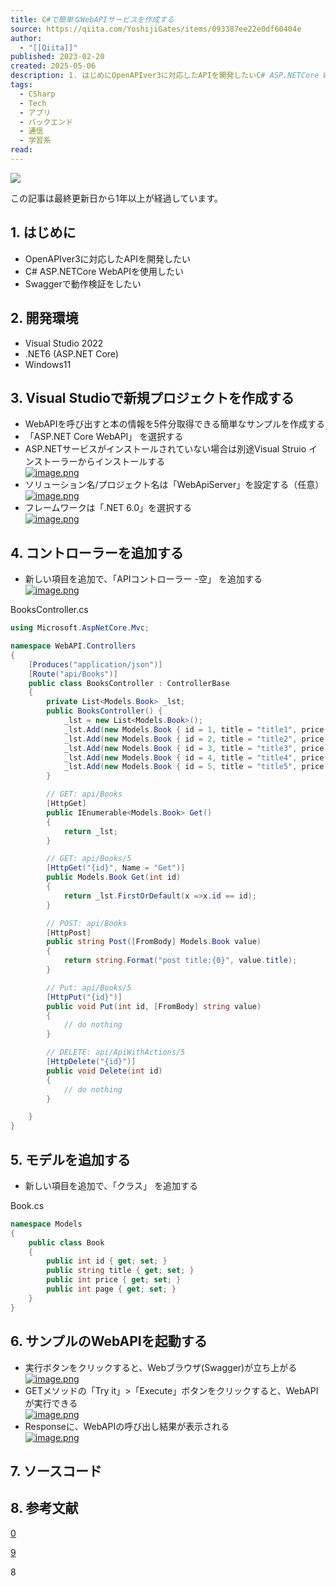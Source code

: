 ```yaml
---
title: C#で簡単なWebAPIサービスを作成する
source: https://qiita.com/YoshijiGates/items/093387ee22e0df60404e
author:
  - "[[Qiita]]"
published: 2023-02-20
created: 2025-05-06
description: 1. はじめにOpenAPIver3に対応したAPIを開発したいC# ASP.NETCore WebAPIを使用したいSwaggerで動作検証をしたい2. 開発環境Visual Studi…
tags:
  - CSharp
  - Tech
  - アプリ
  - バックエンド
  - 通信
  - 学習系
read:
---
```

![](https://relay-dsp.ad-m.asia/dmp/sync/bizmatrix?pid=c3ed207b574cf11376&d=x18o8hduaj&uid=3551653)

この記事は最終更新日から1年以上が経過しています。

## 1\. はじめに

- OpenAPIver3に対応したAPIを開発したい
- C# ASP.NETCore WebAPIを使用したい
- Swaggerで動作検証をしたい

## 2\. 開発環境

- Visual Studio 2022
- .NET6 (ASP.NET Core)
- Windows11

## 3\. Visual Studioで新規プロジェクトを作成する

- WebAPIを呼び出すと本の情報を5件分取得できる簡単なサンプルを作成する
- 「ASP.NET Core WebAPI」 を選択する
- ASP.NETサービスがインストールされていない場合は別途Visual Struio インストーラーからインストールする  
	[![image.png](https://qiita-image-store.s3.ap-northeast-1.amazonaws.com/0/2852081/8641aebf-c416-1d87-001b-5913abced664.png)](https://qiita-user-contents.imgix.net/https%3A%2F%2Fqiita-image-store.s3.ap-northeast-1.amazonaws.com%2F0%2F2852081%2F8641aebf-c416-1d87-001b-5913abced664.png?ixlib=rb-4.0.0&auto=format&gif-q=60&q=75&s=d3e2f4dffe001de29b39d2a2e530b468)
- ソリューション名/プロジェクト名は「WebApiServer」を設定する（任意）  
	[![image.png](https://qiita-image-store.s3.ap-northeast-1.amazonaws.com/0/2852081/9496bf44-3846-5550-1d7e-7bd8df60cbbc.png)](https://qiita-user-contents.imgix.net/https%3A%2F%2Fqiita-image-store.s3.ap-northeast-1.amazonaws.com%2F0%2F2852081%2F9496bf44-3846-5550-1d7e-7bd8df60cbbc.png?ixlib=rb-4.0.0&auto=format&gif-q=60&q=75&s=18d54bce3e447ac348db8135a66a4af5)
- フレームワークは「.NET 6.0」を選択する  
	[![image.png](https://qiita-image-store.s3.ap-northeast-1.amazonaws.com/0/2852081/e2b4016e-61d2-d1f5-0660-93a153f300d3.png)](https://qiita-user-contents.imgix.net/https%3A%2F%2Fqiita-image-store.s3.ap-northeast-1.amazonaws.com%2F0%2F2852081%2Fe2b4016e-61d2-d1f5-0660-93a153f300d3.png?ixlib=rb-4.0.0&auto=format&gif-q=60&q=75&s=a2235e3bf7554d0797695b18f5022c86)

## 4\. コントローラーを追加する

- 新しい項目を追加で、「APIコントローラー -空」 を追加する  
	[![image.png](https://qiita-image-store.s3.ap-northeast-1.amazonaws.com/0/2852081/99688b6d-8a9c-0d54-7328-1ca5fdc9202b.png)](https://qiita-user-contents.imgix.net/https%3A%2F%2Fqiita-image-store.s3.ap-northeast-1.amazonaws.com%2F0%2F2852081%2F99688b6d-8a9c-0d54-7328-1ca5fdc9202b.png?ixlib=rb-4.0.0&auto=format&gif-q=60&q=75&s=43e78878b67d3f4c55c6f21704e12d9d)

BooksController.cs

```csharp
using Microsoft.AspNetCore.Mvc;

namespace WebAPI.Controllers
{
    [Produces("application/json")]
    [Route("api/Books")]
    public class BooksController : ControllerBase
    {
        private List<Models.Book> _lst;
        public BooksController() { 
            _lst = new List<Models.Book>();
            _lst.Add(new Models.Book { id = 1, title = "title1", price = 100, page = 10 });
            _lst.Add(new Models.Book { id = 2, title = "title2", price = 200, page = 20 });
            _lst.Add(new Models.Book { id = 3, title = "title3", price = 300, page = 30 });
            _lst.Add(new Models.Book { id = 4, title = "title4", price = 400, page = 40 });
            _lst.Add(new Models.Book { id = 5, title = "title5", price = 500, page = 50 });
        }

        // GET: api/Books
        [HttpGet]
        public IEnumerable<Models.Book> Get()
        {
            return _lst;
        }

        // GET: api/Books/5
        [HttpGet("{id}", Name = "Get")]
        public Models.Book Get(int id)
        {
            return _lst.FirstOrDefault(x =>x.id == id);
        }

        // POST: api/Books
        [HttpPost]
        public string Post([FromBody] Models.Book value)
        {
            return string.Format("post title:{0}", value.title);
        }

        // Put: api/Books/5
        [HttpPut("{id}")]
        public void Put(int id, [FromBody] string value)
        {
            // do nothing
        }

        // DELETE: api/ApiWithActions/5
        [HttpDelete("{id}")]
        public void Delete(int id)
        {
            // do nothing
        }

    }
}
```

## 5\. モデルを追加する

- 新しい項目を追加で、「クラス」 を追加する

Book.cs

```csharp
namespace Models
{
    public class Book
    {
        public int id { get; set; }
        public string title { get; set; }
        public int price { get; set; }
        public int page { get; set; }
    }
}
```

## 6\. サンプルのWebAPIを起動する

- 実行ボタンをクリックすると、Webブラウザ(Swagger)が立ち上がる  
	[![image.png](https://qiita-image-store.s3.ap-northeast-1.amazonaws.com/0/2852081/045df923-b53b-c2a8-e6a0-730e1742c36e.png)](https://qiita-user-contents.imgix.net/https%3A%2F%2Fqiita-image-store.s3.ap-northeast-1.amazonaws.com%2F0%2F2852081%2F045df923-b53b-c2a8-e6a0-730e1742c36e.png?ixlib=rb-4.0.0&auto=format&gif-q=60&q=75&s=582027c39ec4f52fc1c832e674873a51)
- GETメソッドの「Try it」>「Execute」ボタンをクリックすると、WebAPIが実行できる  
	[![image.png](https://qiita-image-store.s3.ap-northeast-1.amazonaws.com/0/2852081/2521479d-4152-a458-c4c5-46e1821596db.png)](https://qiita-user-contents.imgix.net/https%3A%2F%2Fqiita-image-store.s3.ap-northeast-1.amazonaws.com%2F0%2F2852081%2F2521479d-4152-a458-c4c5-46e1821596db.png?ixlib=rb-4.0.0&auto=format&gif-q=60&q=75&s=b55ef4219526da5f736d2ac7248cc03c)
- Responseに、WebAPIの呼び出し結果が表示される  
	[![image.png](https://qiita-image-store.s3.ap-northeast-1.amazonaws.com/0/2852081/dae6a85c-1ff0-479f-2ed2-44fbbf553b18.png)](https://qiita-user-contents.imgix.net/https%3A%2F%2Fqiita-image-store.s3.ap-northeast-1.amazonaws.com%2F0%2F2852081%2Fdae6a85c-1ff0-479f-2ed2-44fbbf553b18.png?ixlib=rb-4.0.0&auto=format&gif-q=60&q=75&s=7aed4a81a9c38221f7c1d28ea34cd57e)

## 7\. ソースコード

## 8\. 参考文献

[0](https://qiita.com/YoshijiGates/items/#comments)

[9](https://qiita.com/YoshijiGates/items/093387ee22e0df60404e/likers)

8